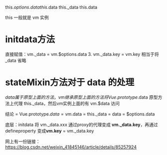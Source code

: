 this.$options.data
this.$data
this._data
this.data

this 一般就是 vm 实例

# initdata方法
直接赋值：vm._data = vm.$options.data
3. vm._data.key = vm.key 相当于将 _data 省略

# stateMixin方法对于 data 的处理
$data 属于原型上面的方法，vm 继承原型上面的方法
将 Vue.prototype.$data 原型方法上代理 this._data，然后vm实例上面的有 vm.$data 访问

结论 = Vue.prototype.$data = vm.$data = this._data = data = $options.data

底层：initdata 将 vm._data.xxx 通过proxy的代理变成 **vm._data.key**，再通过 defineproperty 变成**vm.key** = vm._data.key

网上有一份链接：https://blog.csdn.net/weixin_41845146/article/details/85257924